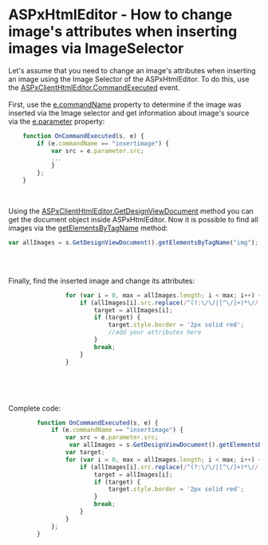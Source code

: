 # ASPxHtmlEditor - How to change image's attributes when inserting images via ImageSelector


<p>Let's assume that you need to change an image's attributes when inserting an image using the Image Selector of the ASPxHtmlEditor. To do this, use the <a href="https://documentation.devexpress.com/#AspNet/DevExpressWebASPxHtmlEditorScriptsASPxClientHtmlEditor_CommandExecutedtopic">ASPxClientHtmlEditor.CommandExecuted</a> event.<br /><br />First, use the <a href="https://documentation.devexpress.com/#AspNet/DevExpressWebASPxHtmlEditorScriptsASPxClientHtmlEditorCommandEventArgs_commandNametopic">e.commandName</a> property to determine if the image was inserted via the Image selector and get information about image's source via the <a href="https://documentation.devexpress.com/#AspNet/DevExpressWebASPxHtmlEditorScriptsASPxClientHtmlEditorCommandEventArgs_parametertopic">e.parameter</a> property: </p>


```js
	function OnCommandExecuted(s, e) {
		if (e.commandName == "insertimage") {
			var src = e.parameter.src;
 			...
			}
		};
	}

```


<p> </p>
<p>Using the <a href="https://documentation.devexpress.com/#AspNet/DevExpressWebASPxHtmlEditorScriptsASPxClientHtmlEditor_GetDesignViewDocumenttopic">ASPxClientHtmlEditor.GetDesignViewDocument</a> method you can get the document object inside ASPxHtmlEditor. Now it is possible to find all images via the <a href="http://www.w3schools.com/jsref/met_doc_getelementsbytagname.asp">getElementsByTagName</a> method:</p>


```js
var allImages = s.GetDesignViewDocument().getElementsByTagName("img");
 

```


<p> </p>
<p>Finally, find the inserted image and change its attributes:</p>


```js
                for (var i = 0, max = allImages.length; i < max; i++) {
                    if (allImages[i].src.replace(/^(?:\/\/|[^\/]+)*\//, "/") == src.replace(/^(?:\/\/|[^\/]+)*\//, "/")) {
                        target = allImages[i];
                        if (target) {
                            target.style.border = '2px solid red';
                            //add your attributes here
                        }
                        break;
                    }
                }

```


<p> </p>
<p> </p>
<p>Complete code:</p>


```js
        function OnCommandExecuted(s, e) {
            if (e.commandName == "insertimage") {
                var src = e.parameter.src;
                 var allImages = s.GetDesignViewDocument().getElementsByTagName("img");
                var target;
                for (var i = 0, max = allImages.length; i < max; i++) {
                    if (allImages[i].src.replace(/^(?:\/\/|[^\/]+)*\//, "/") == src.replace(/^(?:\/\/|[^\/]+)*\//, "/")) {
                        target = allImages[i];
                        if (target) {
                            target.style.border = '2px solid red';                          
                        }
                        break;
                    }
                }
            };
        }

```


<p> </p>
<p> </p>

<br/>


